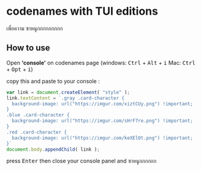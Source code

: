 codenames with TUI editions
=======
เพื่อความ ซาหนูกกกกกกกกก

## How to use
Open **'console'** on codenames page
(windows: <kbd>Ctrl</kbd> + <kbd>Alt</kbd> + <kbd>i</kbd> Mac: <kbd>Ctrl</kbd> + <kbd>Opt</kbd> + <kbd>i</kbd>)

copy this and paste to your console : 

```javascript
var link = document.createElement( "style" );
link.textContent = `.gray .card-character {
  background-image: url("https://imgur.com/xiztCUy.png") !important;
}
.blue .card-character {
  background-image: url("https://imgur.com/sHrF7re.png") !important;
}
.red .card-character {
  background-image: url("https://imgur.com/keXElOt.png") !important;
}`
document.body.appendChild( link );

```
press <kbd>Enter</kbd> then close your console panel and ซาหนูกกกกกก